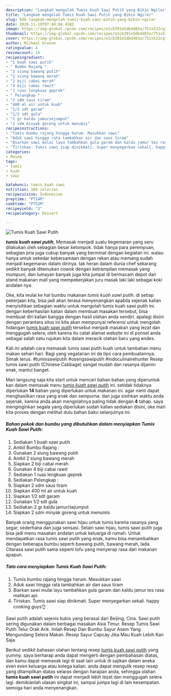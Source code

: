 ```yaml
---
description: "Langkah mengolah Tumis Kuah Sawi Putih yang Bikin Ngiler"
title: "Langkah mengolah Tumis Kuah Sawi Putih yang Bikin Ngiler"
slug: 938-langkah-mengolah-tumis-kuah-sawi-putih-yang-bikin-ngiler
date: 2020-11-19T07:40:04.450Z
image: https://img-global.cpcdn.com/recipes/e1cb391e5dbdd83a/751x532cq70/tumis-kuah-sawi-putih-foto-resep-utama.jpg
thumbnail: https://img-global.cpcdn.com/recipes/e1cb391e5dbdd83a/751x532cq70/tumis-kuah-sawi-putih-foto-resep-utama.jpg
cover: https://img-global.cpcdn.com/recipes/e1cb391e5dbdd83a/751x532cq70/tumis-kuah-sawi-putih-foto-resep-utama.jpg
author: Micheal Greene
ratingvalue: 4
reviewcount: 14
recipeingredient:
- "1 buah sawi putih"
- " Bumbu Rajang "
- "2 siung bawang putih"
- "2 siung bawang merah"
- "2 biji cabai merah"
- "4 biji cabai rawit"
- "1 ruas lengkuas geprek"
- " Pelengkap "
- "2 sdm saus tiram"
- "400 ml air untuk kuah"
- "1/2 sdt garam"
- "1/2 sdt gula"
- "2 gr kaldu jamursejumput"
- "2 sdm minyak goreng untuk menumis"
recipeinstructions:
- "Tumis bumbu rajang hingga harum. Masukkan sawi"
- "Aduk sawi hingga rata tambahkan air dan saus tiram"
- "Biarkan sawi mulai layu tambahkan gula garam dan kaldu jamur tes rasa matikan api."
- "Tiriskan. Tumis sawi siap dinikmati. Super menyegarkan sekali. happy cooking guys👌"
categories:
- Resep
tags:
- tumis
- kuah
- sawi

katakunci: tumis kuah sawi 
nutrition: 104 calories
recipecuisine: Indonesian
preptime: "PT14M"
cooktime: "PT52M"
recipeyield: "3"
recipecategory: Dessert

---
```



![Tumis Kuah Sawi Putih](https://img-global.cpcdn.com/recipes/e1cb391e5dbdd83a/751x532cq70/tumis-kuah-sawi-putih-foto-resep-utama.jpg)

<b><i>tumis kuah sawi putih</i></b>, Memasak menjadi suatu kegemaran yang seru dilakukan oleh sebagian besar kelompok. tidak hanya para perempuan, sebagian pria juga cukup banyak yang berminat dengan kegiatan ini. walau hanya untuk sekedar kebersamaan dengan rekan atau memang sudah menjadi kegemaran dalam dirinya. tak heran dalam dunia chef sekarang sedikit banyak ditemukan cowok dengan ketrampilan memasak yang mumpuni, dan lumayan banyak juga kita jumpai di bermacam depot dan stand makanan mall yang mempekerjakan juru masak laki laki sebagai koki andalan nya.

Oke, kita mulai ke hal bumbu makanan <i>tumis kuah sawi putih</i>. di setiap pekerjaan kita, bisa jadi akan terasa menyenangkan apabila sejenak kalian menyisihkan sebagian waktu untuk mengolah tumis kuah sawi putih ini. dengan keberhasilan kalian dalam membuat masakan tersebut, bisa membuat diri kalian bangga dengan hasil olahan anda sendiri. apalagi disini dengan perantara situs ini kita akan mempunyai referensi untuk mengolah hidangan <u>tumis kuah sawi putih</u> tersebut menjadi masakan yang lezat dan menggugah selera, oleh karena itu catat alamat website ini di ponsel anda sebagai salah satu rujukan kita dalam meracik olahan baru yang endes.

Kali ini adalah cara memasak tumis sawi putih kuah untuk tambahan menu makan sehari hari. Bagi yang vegatarian ini da tips cara pembuatannya. Simak terus. #tumissawiputih #osengsawiputih #indoculinairehunter Resep tumis sawi putih (Chinese Cabbage) sangat mudah dan rasanya dijamin enak, mantul banget.


Mari langsung saja kita start untuk mencari bahan bahan yang diperuntuk kan dalam memasak menu <u><i>tumis kuah sawi putih</i></u> ini. setidak tidaknya diperlukan <b>14</b> bahan yang diperlukan untuk makanan ini. agar nanti dapat menghasilkan rasa yang enak dan sempurna. dan juga sisihkan waktu anda sejenak, karena anda akan mengolahnya paling tidak dengan <b>4</b> tahap. saya menginginkan segala yang diperlukan sudah kalian sediakan disini, oke mari kita proses dengan melihat dulu bahan baku selanjutnya ini.

<!--inarticleads1-->

##### Bahan pokok dan bumbu yang dibutuhkan dalam menyiapkan Tumis Kuah Sawi Putih:

1. Sediakan 1 buah sawi putih
1. Ambil  Bumbu Rajang :
1. Gunakan 2 siung bawang putih
1. Ambil 2 siung bawang merah
1. Siapkan 2 biji cabai merah
1. Gunakan 4 biji cabai rawit
1. Sediakan 1 ruas lengkuas geprek
1. Sediakan  Pelengkap :
1. Siapkan 2 sdm saus tiram
1. Siapkan 400 ml air untuk kuah
1. Siapkan 1/2 sdt garam
1. Gunakan 1/2 sdt gula
1. Sediakan 2 gr kaldu jamur/sejumput
1. Siapkan 2 sdm minyak goreng untuk menumis


Banyak orang menggunakan sawi hijau untuk tumis karena rasanya yang segar, sederhana dan juga sensasi. Selain sawi hijau, tumis sawi putih juga bisa jadi menu masakan andalan untuk keluarga di rumah. Untuk mendapatkan rasa tumis sawi putih yang enak, kamu bisa menambahkan dengan beberapa bumbu seperti bawang putih, bawang merah, lada. Citarasa sawi putih sama seperti tofu yang menyerap rasa dari makanan apapun. 

<!--inarticleads2-->

##### Tata cara menyiapkan Tumis Kuah Sawi Putih:

1. Tumis bumbu rajang hingga harum. Masukkan sawi
1. Aduk sawi hingga rata tambahkan air dan saus tiram
1. Biarkan sawi mulai layu tambahkan gula garam dan kaldu jamur tes rasa matikan api.
1. Tiriskan. Tumis sawi siap dinikmati. Super menyegarkan sekali. happy cooking guys👌


Sawi putih adalah sejenis kubis yang berasal dari Beijing, Cina. Sawi putih sering digunakan dalam berbagai masakan Asia Timur. Resep Tumis Sawi Putih Telur Orak Arik. Inilah Resep Dan Bumbu Sayur Asem Yang Mengundang Selera Makan. Resep Sayur Capcay Jika Mau Kuah Lebih Kan Saja. 

Berikut sedikit bahasan olahan tentang resep <u>tumis kuah sawi putih</u> yang yummy. saya berharap anda dapat mengerti dengan pembahasan diatas, dan kamu dapat memasak lagi di saat lain untuk di sajikan dalam aneka even even keluarga atau kolega kalian. anda dapat mengulik resep resep yang ditampilkan diatas selaras dengan harapan anda, sehingga olahan <b>tumis kuah sawi putih</b> ini dapat menjadi lebih lezat dan menggugah selera lagi. demikianlah ulasan singkat ini, sampai jumpa lagi di lain kesempatan. semoga hari anda menyenangkan.
